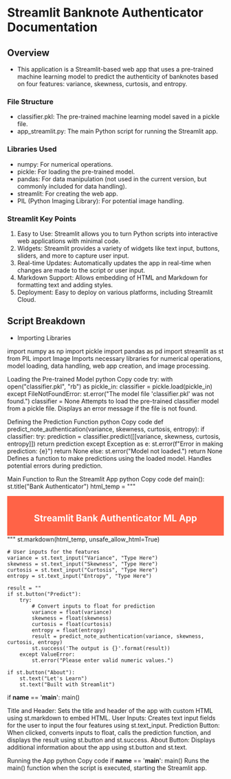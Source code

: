 # Streamlit Banknote Authenticator Documentation

## Overview
- This application is a Streamlit-based web app that uses a pre-trained machine learning model to predict the authenticity of banknotes based on four features: variance, skewness, curtosis, and entropy.

### File Structure
- classifier.pkl: The pre-trained machine learning model saved in a pickle file.
- app_streamlit.py: The main Python script for running the Streamlit app.

### Libraries Used
- numpy: For numerical operations.
- pickle: For loading the pre-trained model.
- pandas: For data manipulation (not used in the current version, but commonly included for data handling).
- streamlit: For creating the web app.
- PIL (Python Imaging Library): For potential image handling.

### Streamlit Key Points
1) Easy to Use: Streamlit allows you to turn Python scripts into interactive web applications with minimal code.
2) Widgets: Streamlit provides a variety of widgets like text input, buttons, sliders, and more to capture user input.
3) Real-time Updates: Automatically updates the app in real-time when changes are made to the script or user input.
4) Markdown Support: Allows embedding of HTML and Markdown for formatting text and adding styles.
5) Deployment: Easy to deploy on various platforms, including Streamlit Cloud.


## Script Breakdown

- Importing Libraries

import numpy as np
import pickle
import pandas as pd
import streamlit as st 
from PIL import Image
Imports necessary libraries for numerical operations, model loading, data handling, web app creation, and image processing.

Loading the Pre-trained Model
python
Copy code
try:
    with open("classifier.pkl", "rb") as pickle_in:
        classifier = pickle.load(pickle_in)
except FileNotFoundError:
    st.error("The model file 'classifier.pkl' was not found.")
    classifier = None
Attempts to load the pre-trained classifier model from a pickle file. Displays an error message if the file is not found.

Defining the Prediction Function
python
Copy code
def predict_note_authentication(variance, skewness, curtosis, entropy):
    if classifier:
        try:
            prediction = classifier.predict([[variance, skewness, curtosis, entropy]])
            return prediction
        except Exception as e:
            st.error(f"Error in making prediction: {e}")
            return None
    else:
        st.error("Model not loaded.")
        return None
Defines a function to make predictions using the loaded model. Handles potential errors during prediction.

Main Function to Run the Streamlit App
python
Copy code
def main():
    st.title("Bank Authenticator")
    html_temp = """
    <div style="background-color:tomato;padding:10px">
    <h2 style="color:white;text-align:center;">Streamlit Bank Authenticator ML App </h2>
    </div>
    """
    st.markdown(html_temp, unsafe_allow_html=True)
    
    # User inputs for the features
    variance = st.text_input("Variance", "Type Here")
    skewness = st.text_input("Skewness", "Type Here")
    curtosis = st.text_input("Curtosis", "Type Here")
    entropy = st.text_input("Entropy", "Type Here")
    
    result = ""
    if st.button("Predict"):
        try:
            # Convert inputs to float for prediction
            variance = float(variance)
            skewness = float(skewness)
            curtosis = float(curtosis)
            entropy = float(entropy)
            result = predict_note_authentication(variance, skewness, curtosis, entropy)
            st.success('The output is {}'.format(result))
        except ValueError:
            st.error("Please enter valid numeric values.")
    
    if st.button("About"):
        st.text("Let's Learn")
        st.text("Built with Streamlit")

if __name__ == '__main__':
    main()

Title and Header: Sets the title and header of the app with custom HTML using st.markdown to embed HTML.
User Inputs: Creates text input fields for the user to input the four features using st.text_input.
Prediction Button: When clicked, converts inputs to float, calls the prediction function, and displays the result using st.button and st.success.
About Button: Displays additional information about the app using st.button and st.text.

Running the App
python
Copy code
if __name__ == '__main__':
    main()
Runs the main() function when the script is executed, starting the Streamlit app.